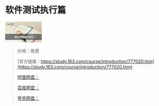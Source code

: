 # 软件测试执行篇

![img](../../../assets/study163/free/6619447027304724380.jpg)

> 价格：免费

> [官方链接：https://study.163.com/course/introduction/777020.htm](https://study.163.com/course/introduction/777020.htm)

> [阿里网盘：]()

> [百度网盘：]()

> [夸克网盘：]()
